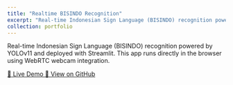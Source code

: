 ```yaml
---
title: "Realtime BISINDO Recognition"
excerpt: "Real-time Indonesian Sign Language (BISINDO) recognition powered by YOLOv11 and deployed with Streamlit. This app runs directly in the browser using WebRTC webcam integration.<br/><img src='/images/bisindo-img.png'>"
collection: portfolio
---
```


Real-time Indonesian Sign Language (BISINDO) recognition powered by YOLOv11 and deployed with Streamlit. This app runs directly in the browser using WebRTC webcam integration.

<a href="https://bisindo-yolo.streamlit.app/" target="_blank" class="btn btn-primary">
  🚀 Live Demo
</a>

<a href="https://github.com/alfhisa/bisindo-yolo-streamlit.git" target="_blank" class="btn">
  🔗 View on GitHub
</a>

